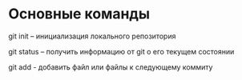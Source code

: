 # Основные команды

git init – инициализация локального репозитория

git status – получить информацию от git о его текущем состоянии

git add - добавить файл или файлы к следующему коммиту
